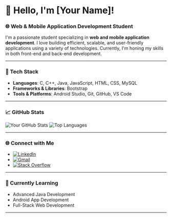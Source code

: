 # 👋 Hello, I'm [Your Name]!

### 🌐 Web & Mobile Application Development Student

I'm a passionate student specializing in **web and mobile application development**. I love building efficient, scalable, and user-friendly applications using a variety of technologies. Currently, I'm honing my skills in both front-end and back-end development.

---

### 🚀 Tech Stack
- **Languages**: C, C++, Java, JavaScript, HTML, CSS, MySQL
- **Frameworks & Libraries**: Bootstrap
- **Tools & Platforms**: Android Studio, Git, GitHub, VS Code

---

### 📈 GitHub Stats
![Your GitHub Stats](https://github-readme-stats.vercel.app/api?username=yourusername&show_icons=true&theme=radical)
![Top Languages](https://github-readme-stats.vercel.app/api/top-langs/?username=yourusername&layout=compact&theme=radical)

---

### 🌐 Connect with Me
- [![LinkedIn](https://img.shields.io/badge/LinkedIn-0077B5?style=flat-square&logo=linkedin&logoColor=white)](https://www.linkedin.com/in/yourprofile)
- [![Gmail](https://img.shields.io/badge/Gmail-D14836?style=flat-square&logo=gmail&logoColor=white)](mailto:yourname@gmail.com)
- [![Stack Overflow](https://img.shields.io/badge/Stack%20Overflow-F58025?style=flat-square&logo=stackoverflow&logoColor=white)](https://stackoverflow.com/users/yourprofile)

---

### 🌱 Currently Learning
- Advanced Java Development
- Android App Development
- Full-Stack Web Development

---

